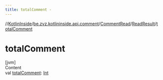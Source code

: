 ```yaml
---
title: totalComment -
---
```

//[KotlinInside](../../../index.md)/[be.zvz.kotlininside.api.comment](../../index.md)/[CommentRead](../index.md)/[ReadResult](index.md)/[totalComment](total-comment.md)



# totalComment  
[jvm]  
Content  
val [totalComment](total-comment.md): [Int](https://kotlinlang.org/api/latest/jvm/stdlib/kotlin/-int/index.html)  



